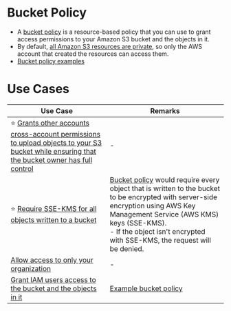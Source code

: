 # Bucket Policy
- A [bucket policy](https://docs.aws.amazon.com/AmazonS3/latest/userguide/bucket-policies.html) is a resource-based policy that you can use to grant access permissions to your Amazon S3 bucket and the objects in it.
- By default, [all Amazon S3 resources are private](https://docs.aws.amazon.com/config/latest/developerguide/s3-bucket-policy.html), so only the AWS account that created the resources can access them.
- [Bucket policy examples](https://docs.aws.amazon.com/AmazonS3/latest/userguide/example-bucket-policies.html)

# Use Cases

| Use Case                                                                                                                                                                                                                       | Remarks                                                                                                                                                                                                                                                      |
|--------------------------------------------------------------------------------------------------------------------------------------------------------------------------------------------------------------------------------|--------------------------------------------------------------------------------------------------------------------------------------------------------------------------------------------------------------------------------------------------------------|
| :star: [Grants other accounts cross-account permissions to upload objects to your S3 bucket while ensuring that the bucket owner has full control](https://docs.aws.amazon.com/AmazonS3/latest/userguide/bucket-policies.html) | -                                                                                                                                                                                                                                                            |
| :star: [Require SSE-KMS for all objects written to a bucket](https://docs.aws.amazon.com/AmazonS3/latest/userguide/bucket-policies.html)                                                                                       | [Bucket policy](https://docs.aws.amazon.com/AmazonS3/latest/userguide/example-bucket-policies.html) would require every object that is written to the bucket to be encrypted with server-side encryption using AWS Key Management Service (AWS KMS) keys (SSE-KMS). <br/>- If the object isn't encrypted with SSE-KMS, the request will be denied. |
| [Allow access to only your organization](https://docs.aws.amazon.com/AmazonS3/latest/userguide/bucket-policies.html)                                                                                                           | -                                                                                                                                                                                                                                                            |
| [Grant IAM users access to the bucket and the objects in it](https://repost.aws/knowledge-center/lambda-execution-role-s3-bucket)                                                                                              | [Example bucket policy](../../../2a_IdentityServices/AWSIAM/samplePolicies/ResourcePolicies/buckeyPolicy.json)                                                                                                                  |
